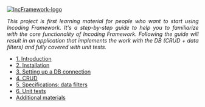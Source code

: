 <a href="http://incframework.com"><img class="aligncenter size-full wp-image-1738" src="http://blog.incframework.com/upload/IncFramework-logo.png" alt="IncFramework-logo" widht="100%" height="auto"  /></a>

<p style="text-align: justify;"><em>This project is first learning material for people who want to start using Incoding Framework. It's a step-by-step guide to help you to familiarize with the core functionality of Incoding Framework. Following the guide will result in an application that implements the work with the DB (CRUD + data filters) and fully covered with unit tests.</em></p>

<ul>
	<li>
		<a href="https://github.com/Incoding-Software/Incoding-Framework/wiki/1.-Introduction">1. Introduction</a>
	</li>
	<li>
		<a href="https://github.com/Incoding-Software/Incoding-Framework/wiki/2.-Installation">2. Installation</a>
	</li>
	<li>
		<a href="https://github.com/Incoding-Software/Incoding-Framework/wiki/3.-Setting-up-a-DB-connection">3. Setting up a DB connection</a>
	</li>
	<li>
		<a href="https://github.com/Incoding-Software/Incoding-Framework/wiki/4.-CRUD">4. CRUD</a>
	</li>
	<li>
		<a href="https://github.com/Incoding-Software/Incoding-Framework/wiki/5.-Specifications:-data-filters">5. Specifications: data filters</a>
	</li>
	<li>
		<a href="https://github.com/Incoding-Software/Incoding-Framework/wiki/6.-Unit-tests">6. Unit tests</a>
	</li>
	<li>
		<a href="https://github.com/Incoding-Software/Incoding-Framework/wiki/Additional-materials">Additional materials</a>
	</li>
</ul>
